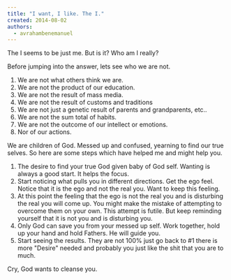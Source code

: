 ```yaml
---
title: "I want, I like. The I."
created: 2014-08-02
authors: 
  - avrahambenemanuel
---
```


The I seems to be just me. But is it? Who am I really?

Before jumping into the answer, lets see who we are not.

1. We are not what others think we are.
2. We are not the product of our education.
3. We are not the result of mass media.
4. We are not the result of customs and traditions
5. We are not just a genetic result of parents and grandparents, etc..
6. We are not the sum total of habits.
7. We are not the outcome of our intellect or emotions.
8. Nor of our actions.

We are children of God. Messed up and confused, yearning to find our true selves. So here are some steps which have helped me and might help you.

1. The desire to find your true God given baby of God self. Wanting is always a good start. It helps the focus.
2. Start noticing what pulls you in different directions. Get the ego feel. Notice that it is the ego and not the real you. Want to keep this feeling.
3. At this point the feeling that the ego is not the real you and is disturbing the real you will come up. You might make the mistake of attempting to overcome them on your own. This attempt is futile. But keep reminding yourself that it is not you and is disturbing you.
4. Only God can save you from your messed up self. Work together, hold up your hand and hold Fathers. He will guide you.
5. Start seeing the results. They are not 100% just go back to #1 there is more "Desire" needed and probably you just like the shit that you are to much.

Cry, God wants to cleanse you.
